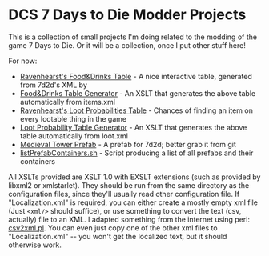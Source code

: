 # DCS 7 Days to Die Modder Projects

This is a collection of small projects I'm doing related to the modding of the game 7 Days to Die. Or it will be 
a collection, once I put other stuff here!

For now:

* [Ravenhearst's Food&Drinks Table](food.html) - A nice interactive table, generated from 7d2d's XML by
* [Food&Drinks Table Generator](https://github.com/dcsobral/7d2d/blob/master/foodPlus.xsl) - An XSLT that generates the above table automatically from items.xml
* [Ravenhearst's Loot Probabilities Table](lootingProbabilities.html) - Chances of finding an item on every lootable thing in the game
* [Loot Probability Table Generator](https://github.com/dcsobral/7d2d/blob/master/lootProb.xsl) - An XSLT that generates the above table automatically from loot.xml
* [Medieval Tower Prefab](https://github.com/dcsobral/7d2d/tree/master/7d2d/Mods/Prefabs/xcostum_medieval_tower/) - A prefab for 7d2d; better grab it from git
* [listPrefabContainers.sh](https://github.com/dcsobral/7d2d/blob/master/listPrefabContainers.sh) - Script producing a list of all prefabs and their containers

All XSLTs provided are XSLT 1.0 with EXSLT extensions (such as provided by libxml2 or xmlstarlet). They should be run
from the same directory as the configuration files, since they'll usually read other configuration file. If "Localization.xml"
is required, you can either create a mostly empty xml file (Just ```<xml/>``` should suffice), or use something
to convert the text (csv, actually) file to an XML. I adapted something from the internet using perl: [csv2xml.pl](csv2xml.pl).
You can even just copy one of the other xml files to "Localization.xml" -- you won't get the localized text, but it should
otherwise work.

